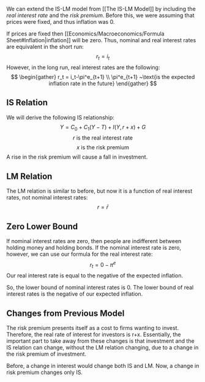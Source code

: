 We can extend the IS-LM model from [[The IS-LM Model]] by including the *real interest rate* and the *risk premium*. Before this, we were assuming that prices were fixed, and thus inflation was 0. 

If prices are fixed then [[Economics/Macroeconomics/Formula Sheet#Inflation|inflation]] will be zero. Thus, nominal and real interest rates are equivalent in the short run:
$$
r_t=i_t
$$
However, in the long run, real interest rates are the following:
$$
\begin{gather}
r_t = i_t-\pi^e_{t+1} \\
\pi^e_{t+1} ~\text{is the expected inflation rate in the future}
\end{gather}
$$

## IS Relation
We will derive the following IS relationship:
$$
Y = C_0 + C_1(Y-T)+I(Y, r+x)+G
$$
$$
r ~\text{is the real interest rate}
$$
$$
x ~\text{is the risk premium}
$$
A rise in the risk premium will cause a fall in investment.

## LM Relation
The LM relation is similar to before, but now it is a function of real interest rates, not nominal interest rates:
$$
r = \bar{r}
$$
## Zero Lower Bound
If nominal interest rates are zero, then people are indifferent between holding money and holding bonds. 
If the nominal interest rate is zero, however, we can use our formula for the real interest rate:
$$
r_t = 0 - \pi^e
$$
Our real interest rate is equal to the negative of the expected inflation.

So, the lower bound of nominal interest rates is 0.
The lower bound of real interest rates is the negative of our expected inflation.

## Changes from Previous Model
The risk premium presents itself as a cost to firms wanting to invest. Therefore, the real rate of interest for investors is r+x.
Essentially, the important part to take away from these changes is that investment and the IS relation can change, without the LM relation changing, due to a change in the risk premium of investment.

Before, a change in interest would change both IS and LM. Now, a change in risk premium changes only IS.
